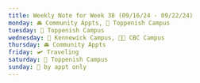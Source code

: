 ```yaml
---
title: Weekly Note for Week 38 (09/16/24 - 09/22/24)
monday: 🚘 Community Appts, 🏫 Toppenish Campus
tuesday: 🏫 Toppenish Campus
wednesday: 🏫 Kennewick Campus, 🌃🏫 CBC Campus
thursday: 🚘 Community Appts
friday: 🛩️ Traveling
saturday: 🏫 Toppenish Campus
sunday: 🫥 by appt only
---
```

